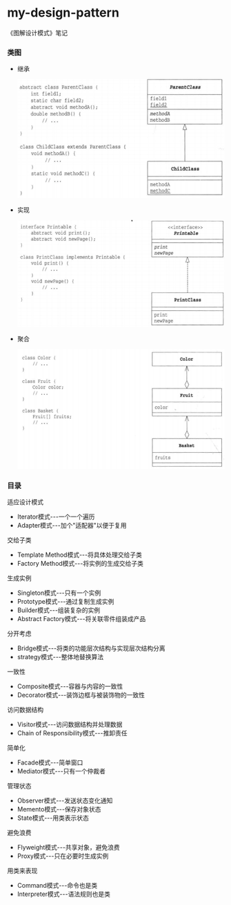 # my-design-pattern

《图解设计模式》笔记

### 类图

- 继承
 
    ![image](imgs/uml-inherit.png)

- 实现

    ![image](imgs/uml-implement.png)
    
 - 聚合
 
     ![image](imgs/uml-has-a.png)  

### 目录

适应设计模式
- Iterator模式---一个一个遍历
- Adapter模式---加个"适配器"以便于复用

交给子类
- Template Method模式---将具体处理交给子类
- Factory Method模式---将实例的生成交给子类

生成实例
- Singleton模式---只有一个实例
- Prototype模式---通过复制生成实例
- Builder模式---组装复杂的实例
- Abstract Factory模式---将关联零件组装成产品

分开考虑
- Bridge模式---将类的功能层次结构与实现层次结构分离
- strategy模式---整体地替换算法

一致性
- Composite模式---容器与内容的一致性
- Decorator模式---装饰边框与被装饰物的一致性

访问数据结构
- Visitor模式---访问数据结构并处理数据
- Chain of Responsibility模式---推卸责任

简单化
- Facade模式---简单窗口
- Mediator模式---只有一个仲裁者

管理状态
- Observer模式---发送状态变化通知
- Memento模式---保存对象状态
- State模式---用类表示状态

避免浪费
- Flyweight模式---共享对象，避免浪费
- Proxy模式---只在必要时生成实例

用类来表现
- Command模式---命令也是类
- Interpreter模式---语法规则也是类
